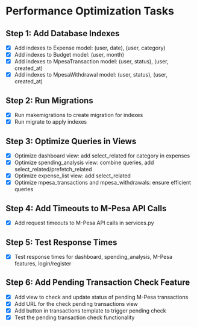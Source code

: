 # Performance Optimization Tasks

## Step 1: Add Database Indexes
- [x] Add indexes to Expense model: (user, date), (user, category)
- [x] Add indexes to Budget model: (user, month)
- [x] Add indexes to MpesaTransaction model: (user, status), (user, created_at)
- [x] Add indexes to MpesaWithdrawal model: (user, status), (user, created_at)

## Step 2: Run Migrations
- [x] Run makemigrations to create migration for indexes
- [x] Run migrate to apply indexes

## Step 3: Optimize Queries in Views
- [x] Optimize dashboard view: add select_related for category in expenses
- [x] Optimize spending_analysis view: combine queries, add select_related/prefetch_related
- [x] Optimize expense_list view: add select_related
- [x] Optimize mpesa_transactions and mpesa_withdrawals: ensure efficient queries

## Step 4: Add Timeouts to M-Pesa API Calls
- [x] Add request timeouts to M-Pesa API calls in services.py

## Step 5: Test Response Times
- [x] Test response times for dashboard, spending_analysis, M-Pesa features, login/register

## Step 6: Add Pending Transaction Check Feature
- [x] Add view to check and update status of pending M-Pesa transactions
- [x] Add URL for the check pending transactions view
- [x] Add button in transactions template to trigger pending check
- [x] Test the pending transaction check functionality
